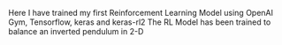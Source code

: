 Here I have trained my first Reinforcement Learning Model using OpenAI Gym, Tensorflow, keras and keras-rl2
The RL Model has been trained to balance an inverted pendulum in 2-D
